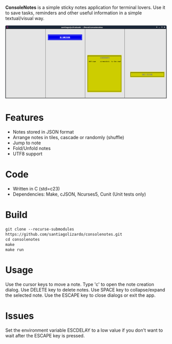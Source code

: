**ConsoleNotes** is a simple sticky notes application for terminal lovers. Use it to save tasks, reminders and other useful information in a simple textual/visual way.

![Screenshot](screenshot.png)

# Features

- Notes stored in JSON format
- Arrange notes in tiles, cascade or randomly (shuffle)
- Jump to note
- Fold/Unfold notes
- UTF8 support

# Code

- Written in C (std=c23)
- Dependencies: Make, cJSON, Ncurses5, Cunit (Unit tests only)

# Build

```shell
git clone --recurse-submodules https://github.com/santiagolizardo/consolenotes.git
cd consolenotes
make
make run
```

# Usage

Use the cursor keys to move a note.
Type 'c' to open the note creation dialog.
Use DELETE key to delete notes.
Use SPACE key to collapse/expand the selected note.
Use the ESCAPE key to close dialogs or exit the app.

# Issues

Set the environment variable ESCDELAY to a low value if you don't want to wait after the ESCAPE key is pressed.
